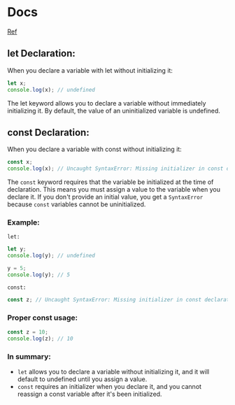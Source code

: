 # Docs

[Ref](https://anjana.dev/javascript-first-steps/)

## let Declaration:

When you declare a variable with let without initializing it:

```js
let x;
console.log(x); // undefined
```

The let keyword allows you to declare a variable without immediately initializing it. By default, the value of an uninitialized variable is undefined.

## const Declaration:

When you declare a variable with const without initializing it:

```js
const x;
console.log(x); // Uncaught SyntaxError: Missing initializer in const declaration
```

The `const` keyword requires that the variable be initialized at the time of declaration. This means you must assign a value to the variable when you declare it. If you don't provide an initial value, you get a `SyntaxError` because `const` variables cannot be uninitialized.

### Example:

`let:`

```js
let y;
console.log(y); // undefined

y = 5;
console.log(y); // 5
```

`const:`

```js
const z; // Uncaught SyntaxError: Missing initializer in const declaration
```

### Proper const usage:

```js
const z = 10;
console.log(z); // 10
```

### In summary:

- `let` allows you to declare a variable without initializing it, and it will default to undefined until you assign a value.
- `const` requires an initializer when you declare it, and you cannot reassign a const variable after it's been initialized.
